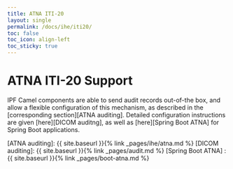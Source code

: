 ```yaml
---
title: ATNA ITI-20
layout: single
permalink: /docs/ihe/iti20/
toc: false
toc_icon: align-left
toc_sticky: true
---
```


# ATNA ITI-20 Support

IPF Camel components are able to send audit records out-of-the box, and allow a flexible configuration
of this mechanism, as described in the [corresponding section][ATNA auditing].
Detailed configuration instructions are given [here][DICOM auditng], as well as
[here][Spring Boot ATNA] for Spring Boot applications.


[ATNA auditing]: {{ site.baseurl }}{% link _pages/ihe/atna.md %}
[DICOM auditing]: {{ site.baseurl }}{% link _pages/audit.md %}
[Spring Boot ATNA] : {{ site.baseurl }}{% link _pages/boot-atna.md %}